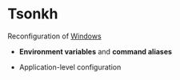 # Tsonkh
Reconfiguration of [Windows](https://en.wikipedia.org/wiki/Microsoft_Windows)

* **Environment variables** and **command aliases**

* Application-level configuration
